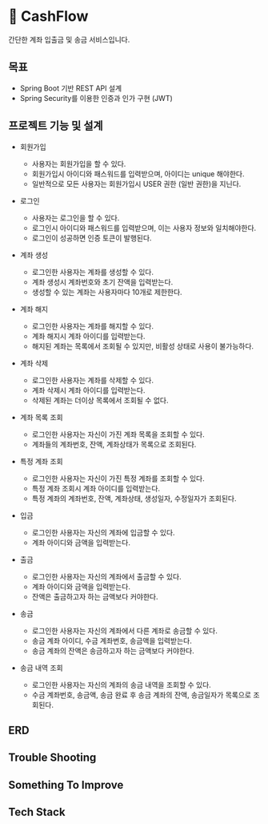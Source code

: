 # 💸 CashFlow

간단한 계좌 입출금 및 송금 서비스입니다.

## 목표
  - Spring Boot 기반 REST API 설계
  - Spring Security를 이용한 인증과 인가 구현 (JWT)

## 프로젝트 기능 및 설계
- 회원가입
  - 사용자는 회원가입을 할 수 있다.
  - 회원가입시 아이디와 패스워드를 입력받으며, 아이디는 unique 해야한다.
  - 일반적으로 모든 사용자는 회원가입시 USER 권한 (일반 권한)을 지닌다.
- 로그인
  - 사용자는 로그인을 할 수 있다.
  - 로그인시 아이디와 패스워드를 입력받으며, 이는 사용자 정보와 일치해야한다.
  - 로그인이 성공하면 인증 토큰이 발행된다.
 
- 계좌 생성
  - 로그인한 사용자는 계좌를 생성할 수 있다.
  - 계좌 생성시 계좌번호와 초기 잔액을 입력받는다.
  - 생성할 수 있는 계좌는 사용자마다 10개로 제한한다.
- 계좌 해지
  - 로그인한 사용자는 계좌를 해지할 수 있다.
  - 계좌 해지시 계좌 아이디를 입력받는다.
  - 해지된 계좌는 목록에서 조회될 수 있지만, 비활성 상태로 사용이 불가능하다.
- 계좌 삭제
  - 로그인한 사용자는 계좌를 삭제할 수 있다.
  - 계좌 삭제시 계좌 아이디를 입력받는다.
  - 삭제된 계좌는 더이상 목록에서 조회될 수 없다.
 
- 계좌 목록 조회
  - 로그인한 사용자는 자신이 가진 계좌 목록을 조회할 수 있다.
  - 계좌들의 계좌번호, 잔액, 계좌상태가 목록으로 조회된다.
- 특정 계좌 조회
  - 로그인한 사용자는 자신이 가진 특정 계좌를 조회할 수 있다.
  - 특정 계좌 조회시 계좌 아이디를 입력받는다.
  - 특정 계좌의 계좌번호, 잔액, 계좌상태, 생성일자, 수정일자가 조회된다.
 
- 입금
  - 로그인한 사용자는 자신의 계좌에 입금할 수 있다.
  - 계좌 아이디와 금액을 입력받는다.
- 출금
  - 로그인한 사용자는 자신의 계좌에서 출금할 수 있다.
  - 계좌 아이디와 금액을 입력받는다.
  - 잔액은 출금하고자 하는 금액보다 커야한다.

- 송금
  - 로그인한 사용자는 자신의 계좌에서 다른 계좌로 송금할 수 있다.
  - 송금 계좌 아이디, 수금 계좌번호, 송금액을 입력받는다.
  - 송금 계좌의 잔액은 송금하고자 하는 금액보다 커야한다.
- 송금 내역 조회
  - 로그인한 사용자는 자신의 계좌의 송금 내역을 조회할 수 있다.
  - 수금 계좌번호, 송금액, 송금 완료 후 송금 계좌의 잔액, 송금일자가 목록으로 조회된다.

## ERD
## Trouble Shooting
## Something To Improve
## Tech Stack
